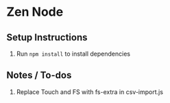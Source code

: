 # Zen Node

## Setup Instructions

1. Run `npm install` to install dependencies



## Notes / To-dos

1. Replace Touch and FS with fs-extra in csv-import.js